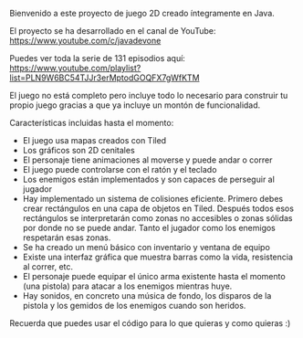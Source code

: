 Bienvenido a este proyecto de juego 2D creado íntegramente en Java.

El proyecto se ha desarrollado en el canal de YouTube: https://www.youtube.com/c/javadevone

Puedes ver toda la serie de 131 episodios aquí: https://www.youtube.com/playlist?list=PLN9W6BC54TJJr3erMptodGOQFX7gWfKTM

El juego no está completo pero incluye todo lo necesario para construir tu propio juego gracias a que ya incluye
un montón de funcionalidad.

Características incluidas hasta el momento:
- El juego usa mapas creados con Tiled
- Los gráficos son 2D cenitales
- El personaje tiene animaciones al moverse y puede andar o correr
- El juego puede controlarse con el ratón y el teclado
- Los enemigos están implementados y son capaces de perseguir al jugador
- Hay implementado un sistema de colisiones eficiente. Primero debes crear rectángulos en una capa de objetos en Tiled.
Después todos esos rectángulos se interpretarán como zonas no accesibles o zonas sólidas por donde no se puede andar.
Tanto el jugador como los enemigos respetarán esas zonas.
- Se ha creado un menú básico con inventario y ventana de equipo
- Existe una interfaz gráfica que muestra barras como la vida, resistencia al correr, etc.
- El personaje puede equipar el único arma existente hasta el momento (una pistola) para atacar a los enemigos mientras huye.
- Hay sonidos, en concreto una música de fondo, los disparos de la pistola y los gemidos de los enemigos cuando son heridos.

Recuerda que puedes usar el código para lo que quieras y como quieras :)

